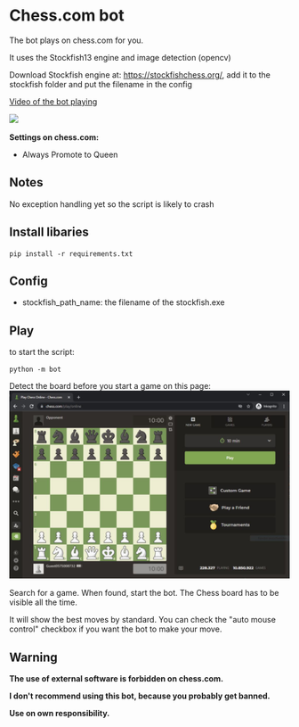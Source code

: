 # Chess.com bot

The bot plays on chess.com for you.

It uses the Stockfish13 engine and image detection (opencv)

Download Stockfish engine at: https://stockfishchess.org/, add it to the stockfish folder and put the filename in the config

[Video of the bot playing](https://youtu.be/IrRqvy0pPSw)

![](./doc/bot_play.gif)


**Settings on chess.com:**
* Always Promote to Queen


## Notes

No exception handling yet so the script is likely to crash

## Install libaries

```
pip install -r requirements.txt
```



## Config

* stockfish_path_name: the filename of the stockfish.exe


## Play

to start the script:
```
python -m bot
```

Detect the board before you start a game on this page:
![Chess.com page](doc/Detect_board.JPG)

Search for a game.
When found, start the bot.
The Chess board has to be visible all the time.

It will show the best moves by standard. You can check the "auto mouse control" checkbox if you want the bot to make your move.



## Warning

**The use of external software is forbidden on chess.com.**

**I don't recommend using this bot, because you probably get banned.**

**Use on own responsibility.**
